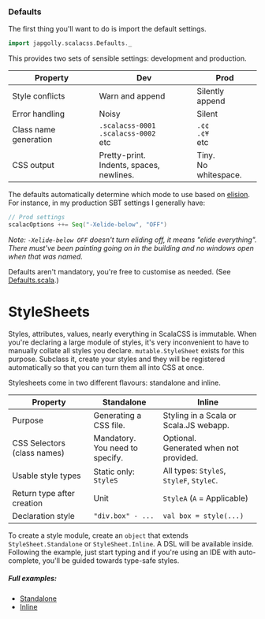 ### Defaults

The first thing you'll want to do is import the default settings.

```scala
import japgolly.scalacss.Defaults._
```

This provides two sets of sensible settings: development and production.

Property | Dev | Prod
--- | --- | ---
Style conflicts       | Warn and append | Silently append
Error handling        | Noisy | Silent
Class name generation | `.scalacss-0001` <br/> `.scalacss-0002` <br/> etc | `.¢¢` <br/> `.¢¥` <br/> etc
CSS output            | Pretty-print. <br/> Indents, spaces, newlines. | Tiny. <br/> No whitespace.

The defaults automatically determine which mode to use based on
[elision](http://www.scala-lang.org/api/current/scala/annotation/elidable.html).
For instance, in my production SBT settings I generally have:

```scala
// Prod settings
scalacOptions ++= Seq("-Xelide-below", "OFF")
```

_Note: `-Xelide-below OFF` doesn't turn eliding off, it means "elide everything". There must've been painting going on in the building and no windows open when that was named._

Defaults aren't mandatory, you're free to customise as needed.
(See [Defaults.scala](https://github.com/japgolly/scalacss/blob/master/core/src/main/scala/japgolly/scalacss/Defaults.scala).)

# StyleSheets

Styles, attributes, values, nearly everything in ScalaCSS is immutable.
When you're declaring a large module of styles, it's very inconvenient to have
to manually collate all styles you declare.
`mutable.StyleSheet` exists for this purpose. Subclass it, create your styles
and they will be registered automatically so that you can turn them all into
CSS at once.

Stylesheets come in two different flavours: standalone and inline.

Property | Standalone | Inline
--- | --- | ---
Purpose                     | Generating a CSS file. | Styling in a Scala or Scala.JS webapp.
CSS Selectors (class names) | Mandatory. <br/> You need to specify. | Optional. <br/> Generated when not provided.
Usable style types          | Static only: `StyleS` | All types: `StyleS`, `StyleF`, `StyleC`.
Return type after creation  | Unit | `StyleA` (`A` = Applicable)
Declaration style           | `"div.box" - ...` | `val box = style(...)`

To create a style module, create an `object` that extends
`StyleSheet.Standalone` or `StyleSheet.Inline`.
A DSL will be available inside. Following the example, just start typing and
if you're using an IDE with auto-complete, you'll be guided towards type-safe
styles.

##### Full examples:

* [Standalone](https://github.com/japgolly/scalacss/blob/master/core/src/test/scala/japgolly/scalacss/full/StandaloneTest.scala)
* [Inline](https://github.com/japgolly/scalacss/blob/master/core/src/test/scala/japgolly/scalacss/full/InlineTest.scala)


